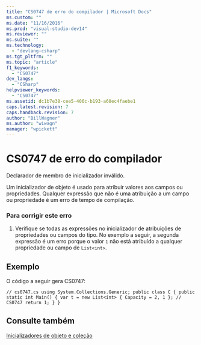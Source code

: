 ```yaml
---
title: "CS0747 de erro do compilador | Microsoft Docs"
ms.custom: ""
ms.date: "11/16/2016"
ms.prod: "visual-studio-dev14"
ms.reviewer: ""
ms.suite: ""
ms.technology: 
  - "devlang-csharp"
ms.tgt_pltfrm: ""
ms.topic: "article"
f1_keywords: 
  - "CS0747"
dev_langs: 
  - "CSharp"
helpviewer_keywords: 
  - "CS0747"
ms.assetid: dc1b7e38-cee5-406c-b193-a60ec4faebe1
caps.latest.revision: 7
caps.handback.revision: 7
author: "BillWagner"
ms.author: "wiwagn"
manager: "wpickett"
---
```

# CS0747 de erro do compilador
Declarador de membro de inicializador inválido.  
  
 Um inicializador de objeto é usado para atribuir valores aos campos ou propriedades. Qualquer expressão que não é uma atribuição a um campo ou propriedade é um erro de tempo de compilação.  
  
### Para corrigir este erro  
  
1.  Verifique se todas as expressões no inicializador de atribuições de propriedades ou campos do tipo. No exemplo a seguir, a segunda expressão é um erro porque o valor `1` não está atribuído a qualquer propriedade ou campo de `List<int>`.  
  
## Exemplo  
 O código a seguir gera CS0747:  
  
```  
// cs0747.cs using System.Collections.Generic; public class C { public static int Main() { var t = new List<int> { Capacity = 2, 1 }; // CS0747 return 1; } }  
```  
  
## Consulte também  
 [Inicializadores de objeto e coleção](../../csharp/programming-guide/classes-and-structs/object-and-collection-initializers.md)